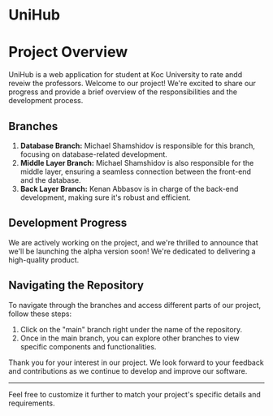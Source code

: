 # UniHub

# Project Overview

UniHub is a web application for student at Koc University to rate andd reveiw the professors. Welcome to our project! We're excited to share our progress and provide a brief overview of the responsibilities and the development process.

## Branches

1. **Database Branch:** Michael Shamshidov is responsible for this branch, focusing on database-related development.
2. **Middle Layer Branch:** Michael Shamshidov is also responsible for the middle layer, ensuring a seamless connection between the front-end and the database.
3. **Back Layer Branch:** Kenan Abbasov is in charge of the back-end development, making sure it's robust and efficient.

## Development Progress

We are actively working on the project, and we're thrilled to announce that we'll be launching the alpha version soon! We're dedicated to delivering a high-quality product.

## Navigating the Repository

To navigate through the branches and access different parts of our project, follow these steps:

1. Click on the "main" branch right under the name of the repository.
2. Once in the main branch, you can explore other branches to view specific components and functionalities.

Thank you for your interest in our project. We look forward to your feedback and contributions as we continue to develop and improve our software.

---

Feel free to customize it further to match your project's specific details and requirements.
